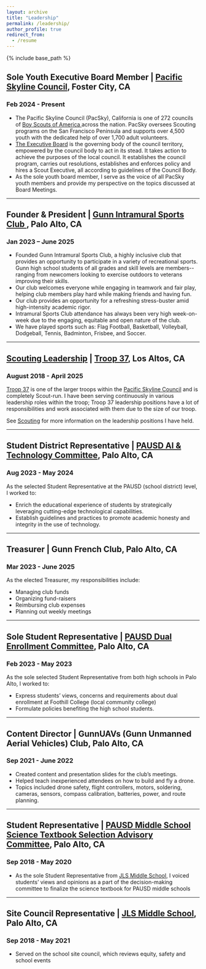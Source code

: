 ```yaml
---
layout: archive
title: "Leadership"
permalink: /leadership/
author_profile: true
redirect_from:
  - /resume
---
```


{% include base_path %}

<h2> Sole Youth Executive Board Member | <a href="https://pacsky.org/">Pacific Skyline Council</a>, Foster City, CA		     </h2>

<h3> Feb 2024 - Present </h3>
<ul>
<li> The Pacific Skyline Council (PacSky), California is one of 272 councils of <a href="https://www.scouting.org">Boy Scouts of America </a> across the nation. 
PacSky oversees Scouting programs on the San Francisco Peninsula and supports over 4,500 youth with the dedicated
help of over 1,700 adult volunteers. </li>
<li> <a href="https://pacsky.org/about-us/executive-board/">The Executive Board</a> is the governing body of the council territory, empowered by the council body to act in its stead. It takes action to achieve the purposes of the local council.
 It establishes the council program, carries out resolutions, establishes and enforces policy and hires a Scout Executive, all according to guidelines of the Council Body.</li>
<li> As the sole youth board member, I serve as the voice of all PacSky youth members and provide my perspective on the topics discussed at Board Meetings.</li>
</ul>
<hr>
<h2>Founder & President | <a href="https://www.instagram.com/gunn_intramural_sports_club/"> Gunn Intramural Sports Club </a>, Palo Alto, CA                                        </h2>
<h3> Jan 2023 – June 2025</h3>

<ul>
<li> Founded Gunn Intramural Sports Club, a highly inclusive club that provides an opportunity to participate in a variety of recreational sports. Gunn high school students of all grades and skill levels are members--ranging from newcomers looking to exercise outdoors to veterans improving their skills. </li>
<li>Our club welcomes everyone while engaging in teamwork and fair play, helping club members play hard while making friends and having fun.</li>
<li>Our club provides an opportunity for a refreshing stress-buster amid high-intensity academic rigor.</li> 
<li>Intramural Sports Club attendance has always been very high week-on-week due to the engaging, equitable and open nature of the club.</li>
<li> We have played sports such as: Flag Football, Basketball, Volleyball, Dodgeball, Tennis, Badminton, Frisbee, and Soccer. </li>
</ul>
<hr>
<h2><a href="https://sangeetsatpathy.github.io/scouting">Scouting Leadership</a> | <a href="https://troop37losaltos.com/">Troop 37</a>, Los Altos, CA</h2>
<h3>August 2018 - April 2025</h3>
<a href="https://troop37losaltos.com">Troop 37</a> is one of the larger troops within the <a href="https://pacsky.org/">Pacific Skyline Council</a> and is completely Scout-run.
I have been serving continuously in various leadership roles within the troop; Troop 37 leadership positions have a lot of responsibilities and work associated with them due to the size of our troop.

See <a href="https://sangeetsatpathy.github.io/scouting">Scouting</a> for more information on the leadership positions I have held.
<hr>

<h2>Student District Representative  | <a href="https://www.pausd.org/about-us/committees-task-forces/archived-committees/technologyai">PAUSD AI & Technology  Committee</a>, Palo Alto, CA              </h2>
<h3>Aug 2023 - May 2024</h3>
As the selected Student Representative at the PAUSD (school district) level, I worked to:
<ul>
<li>Enrich the educational experience of students by strategically leveraging cutting-edge technological capabilities. </li>
<li>Establish guidelines and practices to promote academic honesty and integrity in the use of technology. </li>
</ul>



<hr>
<h2> Treasurer  | Gunn French Club, Palo Alto, CA		                                                                             </h2>
<h3>Mar 2023 - June 2025</h3>
As the elected Treasurer, my responsibilities include:
<ul>
<li>Managing club funds</li> <li>Organizing fund-raisers</li>  <li>Reimbursing club expenses</li> <li>Planning out weekly meetings</li>
</ul>
<hr>
<h2> Sole Student Representative | <a href="https://www.pausd.org/about-us/committees-task-forces/archived-committees/dual-enrollment">PAUSD Dual Enrollment Committee</a>, Palo Alto, CA		          </h2>
<h3>Feb 2023 - May 2023</h3>
As the sole selected Student Representative from both high schools in Palo Alto, I worked to:
<ul>
<li>Express students’ views, concerns and requirements about dual enrollment at Foothill College (local community college)</li>
<li>Formulate policies benefiting the high school students. </li>
</ul>

<hr>
<h2>Content Director | GunnUAVs (Gunn Unmanned Aerial Vehicles) Club, Palo Alto, CA                                  </h2>
<h3> Sep 2021 - June 2022</h3>
<ul>
<li>Created content and presentation slides for the club’s meetings.</li>
<li> Helped teach inexperienced attendees on how to build and fly a drone. </li>
<li>Topics included drone safety, flight controllers, motors, soldering, cameras, sensors, compass calibration, batteries, power, and route planning.</li>
</ul>
<hr>
<h2>Student Representative | <a href="https://go.boarddocs.com/ca/pausd/Board.nsf/goto?open&id=BLZPUJ65DE6B">PAUSD Middle School Science Textbook Selection Advisory Committee</a>, Palo Alto, CA                    </h2>
<h3>Sep 2018 - May 2020</h3>
<ul>
<li>As the sole Student Representative from <a href="https://jls.pausd.org/">JLS Middle School</a>, I voiced students’ views and opinions as a  part of the decision-making committee to finalize the science textbook for PAUSD middle schools </li> 
</ul>
<hr>
<h2>Site Council Representative | <a href="https://jls.pausd.org/">JLS Middle School</a>, Palo Alto, CA                                                                  </h2>
<h3>Sep 2018 - May 2021</h3>
<ul>
<li>Served on the school site council, which reviews equity, safety and school events</li>
</ul>
